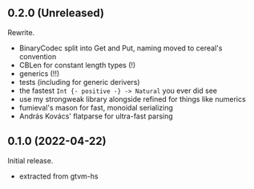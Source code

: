 ## 0.2.0 (Unreleased)
Rewrite.

  * BinaryCodec split into Get and Put, naming moved to cereal's convention
  * CBLen for constant length types (!)
  * generics (!!)
  * tests (including for generic derivers)
  * the fastest `Int {- positive -} -> Natural` you ever did see
  * use my strongweak library alongside refined for things like numerics
  * fumieval's mason for fast, monoidal serializing
  * András Kovács' flatparse for ultra-fast parsing

## 0.1.0 (2022-04-22)
Initial release.

  * extracted from gtvm-hs
